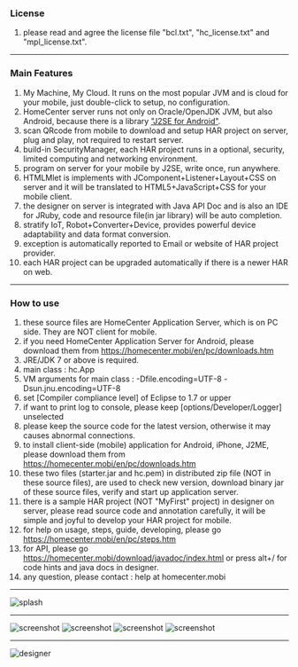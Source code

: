 ### License
1. please read and agree the license file "bcl.txt", "hc_license.txt" and "mpl_license.txt".

***
### Main Features

1. My Machine, My Cloud. It runs on the most popular JVM and is cloud for your mobile, just double-click to setup, no configuration.
2. HomeCenter server runs not only on Oracle/OpenJDK JVM, but also Android, because there is a library ["J2SE for Android"](https://github.com/javalovercn/j2se_for_android).
3. scan QRcode from mobile to download and setup HAR project on server, plug and play, not required to restart server.
4. build-in SecurityManager, each HAR project runs in a optional, security, limited computing and networking environment.
5. program on server for your mobile by J2SE, write once, run anywhere.
6. HTMLMlet is implements with JComponent+Listener+Layout+CSS on server and it will be translated to HTML5+JavaScript+CSS for your mobile client.
7. the designer on server is integrated with Java API Doc and is also an IDE for JRuby, code and resource file(in jar library) will be auto completion.
8. stratify IoT, Robot+Converter+Device, provides powerful device adaptability and data format conversion.
9. exception is automatically reported to Email or website of HAR project provider.
10. each HAR project can be upgraded automatically if there is a newer HAR on web.

***
### How to use

1. these source files are HomeCenter Application Server, which is on PC side. They are NOT client for mobile.
2. if you need HomeCenter Application Server for Android, please download them from https://homecenter.mobi/en/pc/downloads.htm
3. JRE/JDK 7 or above is required.
4. main class : hc.App
5. VM arguments for main class : -Dfile.encoding=UTF-8 -Dsun.jnu.encoding=UTF-8
6. set [Compiler compliance level] of Eclipse to 1.7 or upper
7. if want to print log to console, please keep [options/Developer/Logger] unselected
8. please keep the source code for the latest version, otherwise it may causes abnormal connections.
9. to install client-side (mobile) application for Android, iPhone, J2ME, please download them from https://homecenter.mobi/en/pc/downloads.htm
10. these two files (starter.jar and hc.pem) in distributed zip file (NOT in these source files), are used to check new version, download binary jar of these source files, verify and start up application server.
11. there is a sample HAR project (NOT "MyFirst" project) in designer on server, please read source code and annotation carefully, it will be simple and joyful to develop your HAR project for mobile.
12. for help on usage, steps, guide, developing, please go https://homecenter.mobi/en/pc/steps.htm
13. for API, please go https://homecenter.mobi/download/javadoc/index.html or press alt+/ for code hints and java docs in designer.
14. any question, please contact : help at homecenter.mobi

***

![splash](http://homecenter.mobi/images/splash_n_txt.png)

***

![screenshot](http://homecenter.mobi/images/sc6.png)
![screenshot](http://homecenter.mobi/images/sc8.png)
![screenshot](http://homecenter.mobi/images/sc7.png)
![screenshot](http://homecenter.mobi/images/sc9.png)

***

![designer](http://homecenter.mobi/images/usage/pc_designer.png)